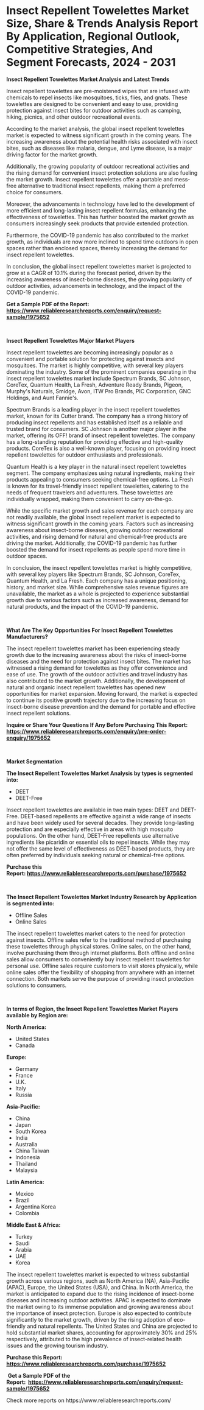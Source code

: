 <p><h1>Insect Repellent Towelettes Market Size, Share & Trends Analysis Report By Application, Regional Outlook, Competitive Strategies, And Segment Forecasts, 2024 - 2031</h1></p><p><strong>Insect Repellent Towelettes Market Analysis and Latest Trends</strong></p>
<p><p>Insect repellent towelettes are pre-moistened wipes that are infused with chemicals to repel insects like mosquitoes, ticks, flies, and gnats. These towelettes are designed to be convenient and easy to use, providing protection against insect bites for outdoor activities such as camping, hiking, picnics, and other outdoor recreational events.</p><p>According to the market analysis, the global insect repellent towelettes market is expected to witness significant growth in the coming years. The increasing awareness about the potential health risks associated with insect bites, such as diseases like malaria, dengue, and Lyme disease, is a major driving factor for the market growth.</p><p>Additionally, the growing popularity of outdoor recreational activities and the rising demand for convenient insect protection solutions are also fueling the market growth. Insect repellent towelettes offer a portable and mess-free alternative to traditional insect repellents, making them a preferred choice for consumers.</p><p>Moreover, the advancements in technology have led to the development of more efficient and long-lasting insect repellent formulas, enhancing the effectiveness of towelettes. This has further boosted the market growth as consumers increasingly seek products that provide extended protection.</p><p>Furthermore, the COVID-19 pandemic has also contributed to the market growth, as individuals are now more inclined to spend time outdoors in open spaces rather than enclosed spaces, thereby increasing the demand for insect repellent towelettes.</p><p>In conclusion, the global insect repellent towelettes market is projected to grow at a CAGR of 10.1% during the forecast period, driven by the increasing awareness of insect-borne diseases, the growing popularity of outdoor activities, advancements in technology, and the impact of the COVID-19 pandemic.</p></p>
<p><strong>Get a Sample PDF of the Report:&nbsp; <a href="https://www.reliableresearchreports.com/enquiry/request-sample/1975652">https://www.reliableresearchreports.com/enquiry/request-sample/1975652</a></strong></p>
<p>&nbsp;</p>
<p><strong>Insect Repellent Towelettes Major Market Players</strong></p>
<p><p>Insect repellent towelettes are becoming increasingly popular as a convenient and portable solution for protecting against insects and mosquitoes. The market is highly competitive, with several key players dominating the industry. Some of the prominent companies operating in the insect repellent towelettes market include Spectrum Brands, SC Johnson, CoreTex, Quantum Health, La Fresh, Adventure Ready Brands, Pigeon, Murphy's Naturals, Smidge, Avon, ITW Pro Brands, PIC Corporation, GNC Holdings, and Aunt Fannie's.</p><p>Spectrum Brands is a leading player in the insect repellent towelettes market, known for its Cutter brand. The company has a strong history of producing insect repellents and has established itself as a reliable and trusted brand for consumers. SC Johnson is another major player in the market, offering its OFF! brand of insect repellent towelettes. The company has a long-standing reputation for providing effective and high-quality products. CoreTex is also a well-known player, focusing on providing insect repellent towelettes for outdoor enthusiasts and professionals.</p><p>Quantum Health is a key player in the natural insect repellent towelettes segment. The company emphasizes using natural ingredients, making their products appealing to consumers seeking chemical-free options. La Fresh is known for its travel-friendly insect repellent towelettes, catering to the needs of frequent travelers and adventurers. These towelettes are individually wrapped, making them convenient to carry on-the-go.</p><p>While the specific market growth and sales revenue for each company are not readily available, the global insect repellent market is expected to witness significant growth in the coming years. Factors such as increasing awareness about insect-borne diseases, growing outdoor recreational activities, and rising demand for natural and chemical-free products are driving the market. Additionally, the COVID-19 pandemic has further boosted the demand for insect repellents as people spend more time in outdoor spaces.</p><p>In conclusion, the insect repellent towelettes market is highly competitive, with several key players like Spectrum Brands, SC Johnson, CoreTex, Quantum Health, and La Fresh. Each company has a unique positioning, history, and market size. While comprehensive sales revenue figures are unavailable, the market as a whole is projected to experience substantial growth due to various factors such as increased awareness, demand for natural products, and the impact of the COVID-19 pandemic.</p></p>
<p>&nbsp;</p>
<p><strong>What Are The Key Opportunities For Insect Repellent Towelettes Manufacturers?</strong></p>
<p><p>The insect repellent towelettes market has been experiencing steady growth due to the increasing awareness about the risks of insect-borne diseases and the need for protection against insect bites. The market has witnessed a rising demand for towelettes as they offer convenience and ease of use. The growth of the outdoor activities and travel industry has also contributed to the market growth. Additionally, the development of natural and organic insect repellent towelettes has opened new opportunities for market expansion. Moving forward, the market is expected to continue its positive growth trajectory due to the increasing focus on insect-borne disease prevention and the demand for portable and effective insect repellent solutions.</p></p>
<p><strong>Inquire or Share Your Questions If Any Before Purchasing This Report: <a href="https://www.reliableresearchreports.com/enquiry/pre-order-enquiry/1975652">https://www.reliableresearchreports.com/enquiry/pre-order-enquiry/1975652</a></strong></p>
<p>&nbsp;</p>
<p><strong>Market Segmentation</strong></p>
<p><strong>The Insect Repellent Towelettes Market Analysis by types is segmented into:</strong></p>
<p><ul><li>DEET</li><li>DEET-Free</li></ul></p>
<p><p>Insect repellent towelettes are available in two main types: DEET and DEET-Free. DEET-based repellents are effective against a wide range of insects and have been widely used for several decades. They provide long-lasting protection and are especially effective in areas with high mosquito populations. On the other hand, DEET-Free repellents use alternative ingredients like picaridin or essential oils to repel insects. While they may not offer the same level of effectiveness as DEET-based products, they are often preferred by individuals seeking natural or chemical-free options.</p></p>
<p><strong>Purchase this Report:&nbsp;<a href="https://www.reliableresearchreports.com/purchase/1975652">https://www.reliableresearchreports.com/purchase/1975652</a></strong></p>
<p>&nbsp;</p>
<p><strong>The Insect Repellent Towelettes Market Industry Research by Application is segmented into:</strong></p>
<p><ul><li>Offline Sales</li><li>Online Sales</li></ul></p>
<p><p>The insect repellent towelettes market caters to the need for protection against insects. Offline sales refer to the traditional method of purchasing these towelettes through physical stores. Online sales, on the other hand, involve purchasing them through internet platforms. Both offline and online sales allow consumers to conveniently buy insect repellent towelettes for personal use. Offline sales require customers to visit stores physically, while online sales offer the flexibility of shopping from anywhere with an internet connection. Both markets serve the purpose of providing insect protection solutions to consumers.</p></p>
<p>&nbsp;</p>
<p><strong>In terms of Region, the Insect Repellent Towelettes Market Players available by Region are:</strong></p>
<p>
    <p> <strong> North America: </strong>
        <ul>
            <li>United States</li>
            <li>Canada</li>
        </ul>
        </p> 
    <p> <strong> Europe: </strong>
        <ul>
            <li>Germany</li>
            <li>France</li>
            <li>U.K.</li>
            <li>Italy</li>
            <li>Russia</li>
        </ul>
        </p> 
    <p> <strong> Asia-Pacific: </strong>
        <ul>
            <li>China</li>
            <li>Japan</li>
            <li>South Korea</li>
            <li>India</li>
            <li>Australia</li>
            <li>China Taiwan</li>
            <li>Indonesia</li>
            <li>Thailand</li>
            <li>Malaysia</li>
        </ul>
        </p> 
    <p> <strong> Latin America: </strong>
        <ul>
            <li>Mexico</li>
            <li>Brazil</li>
            <li>Argentina Korea</li>
            <li>Colombia</li>
        </ul>
        </p> 
    <p> <strong> Middle East & Africa: </strong>
        <ul>
            <li>Turkey</li>
            <li>Saudi</li>
            <li>Arabia</li>
            <li>UAE</li>
            <li>Korea</li>
        </ul>
    </p>
    </p>
<p><p>The insect repellent towelettes market is expected to witness substantial growth across various regions, such as North America (NA), Asia-Pacific (APAC), Europe, the United States (USA), and China. In North America, the market is anticipated to expand due to the rising incidence of insect-borne diseases and increasing outdoor activities. APAC is expected to dominate the market owing to its immense population and growing awareness about the importance of insect protection. Europe is also expected to contribute significantly to the market growth, driven by the rising adoption of eco-friendly and natural repellents. The United States and China are projected to hold substantial market shares, accounting for approximately 30% and 25% respectively, attributed to the high prevalence of insect-related health issues and the growing tourism industry.</p></p>
<p><strong>Purchase this Report: <a href="https://www.reliableresearchreports.com/purchase/1975652">https://www.reliableresearchreports.com/purchase/1975652</a></strong></p>
<p>&nbsp;<strong>Get a Sample PDF of the Report:&nbsp;&nbsp;<a href="https://www.reliableresearchreports.com/enquiry/request-sample/1975652">https://www.reliableresearchreports.com/enquiry/request-sample/1975652</a></strong></p>
<p><strong></strong></p>
<p>Check more reports on https://www.reliableresearchreports.com/</p>